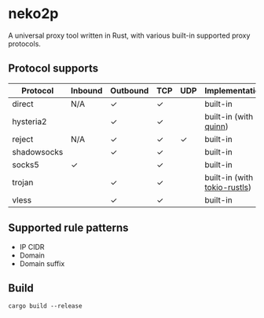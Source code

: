 # neko2p

A universal proxy tool written in Rust, with various built-in supported proxy protocols.

## Protocol supports

|Protocol   |Inbound|Outbound|TCP    |UDP    |Implementation|
|-----------|-------|--------|-------|-------|--------------|
|direct     |N/A    |&check; |&check;|       |built-in      |
|hysteria2  |       |&check; |&check;|       |built-in (with [quinn](https://github.com/quinn-rs/quinn))|
|reject     |N/A    |&check; |&check;|&check;|built-in      |
|shadowsocks|       |&check; |&check;|       |built-in      |
|socks5     |&check;|        |&check;|       |built-in      |
|trojan     |       |&check; |&check;|       |built-in (with [tokio-rustls](https://github.com/rustls/tokio-rustls))|
|vless      |       |&check; |&check;|       |built-in      |

## Supported rule patterns

* IP CIDR
* Domain
* Domain suffix

## Build

```shell
cargo build --release
```
